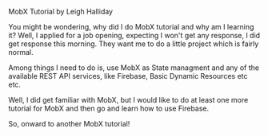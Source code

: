 MobX Tutorial by Leigh Halliday


You might be wondering, why did I do MobX tutorial and why am I learning it?
Well, I applied for a job opening, expecting I won't get any response, I did get
response this morning. They want me to do a little project which is fairly normal.

Among things I need to do is, use MobX as State managment and any of the 
available REST API services, like Firebase, Basic Dynamic Resources etc etc.

Well, I did get familiar with MobX, but I would like to do at least one more tutorial 
for MobX and then go and learn how to use Firebase.

So, onward to another MobX tutorial!
